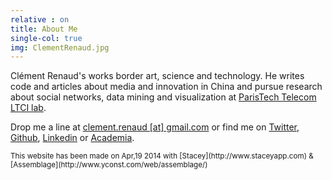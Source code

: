 ```yaml
---
relative : on
title: About Me
single-col: true
img: ClementRenaud.jpg
---
```

Clément Renaud's works border art, science and technology. He writes code and articles about media and innovation in China  and pursue research about social networks, data mining and visualization at [ParisTech Telecom LTCI lab](https://www.ltci.telecom-paristech.fr/?lang=fr).

Drop me a line at [clement.renaud [at] gmail.com]() or find me on [Twitter](http://twitter.com), [Github](http://github.com/clemsos), [Linkedin](http://fr.linkedin.com/in/clementrenaud) or [Academia](https://telecom-paristech.academia.edu/Cl%C3%A9mentRenaud).


<small style="text-align:right;">
This website has been made on Apr,19 2014 with [Stacey](http://www.staceyapp.com) &amp; [Assemblage](http://www.yconst.com/web/assemblage/)
</small>

